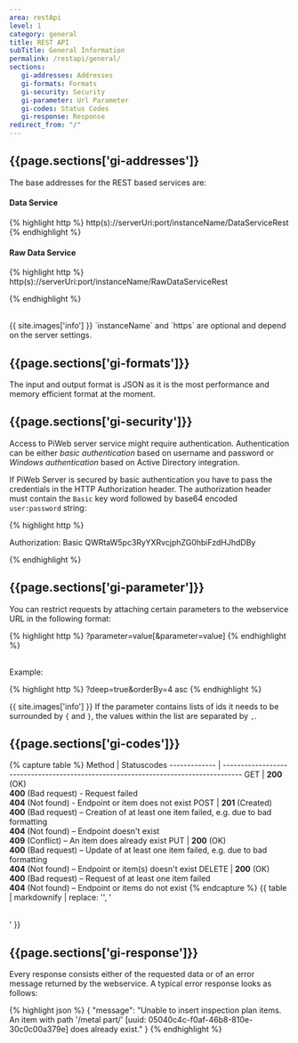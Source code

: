 ```yaml
---
area: restApi
level: 1
category: general
title: REST API
subTitle: General Information
permalink: /restapi/general/
sections:
   gi-addresses: Addresses
   gi-formats: Formats
   gi-security: Security
   gi-parameter: Url Parameter
   gi-codes: Status Codes
   gi-response: Response
redirect_from: "/"
---
```


<h2 id="blubb">{{page.sections['gi-addresses']}</h2>

The base addresses for the REST based services are:

#### Data Service

{% highlight http %}
http(s)://serverUri:port/instanceName/DataServiceRest
{% endhighlight %}

#### Raw Data Service

{% highlight http %}
http(s)://serverUri:port/instanceName/RawDataServiceRest

{% endhighlight %}

<br/>
{{ site.images['info'] }} `instanceName` and `https` are optional and depend on the server settings.

## {{page.sections['gi-formats']}}

The input and output format is JSON as it is the most performance and memory efficient format at the moment.

## {{page.sections['gi-security']}}
Access to PiWeb server service might require authentication. Authentication can be either *basic authentication* based on username and password or *Windows authentication* based on Active Directory integration.

If PiWeb Server is secured by basic authentication you have to pass the credentials in the HTTP Authorization header. The authorization header must contain the `Basic` key word followed by base64 encoded `user:password` string:

{% highlight http %}

Authorization: Basic QWRtaW5pc3RyYXRvcjphZG0hbiFzdHJhdDBy

{% endhighlight %}

## {{page.sections['gi-parameter']}}

You can restrict requests by attaching certain parameters to the webservice URL in the following format:

{% highlight http %}
?parameter=value[&parameter=value] 
{% endhighlight %}

<br/>Example: 

{% highlight http %}
?deep=true&orderBy=4 asc
{% endhighlight %}

{{ site.images['info'] }} If the parameter contains lists of ids it needs to be surrounded by `{` and `}`, the values within the list are separated by `,`.

## {{page.sections['gi-codes']}}

{% capture table %}
Method        | Statuscodes
------------- | -----------------------------------------------------------------------------------
GET           | **200** (OK)<br> **400** (Bad request) - Request failed <br> **404** (Not found) - Endpoint or item does not exist 
POST           | **201** (Created)<br> **400** (Bad request) – Creation of at least one item failed, e.g. due to bad formatting <br> **404** (Not found) – Endpoint doesn't exist <br> **409** (Conflict) – An item does already exist
PUT          | **200** (OK)<br> **400** (Bad request) –  Update of at least one item failed, e.g. due to bad formatting <br> **404** (Not found) – Endpoint or item(s) doesn't exist
DELETE        | **200** (OK)<br>**400** (Bad request) – Request of at least one item failed <br> **404** (Not found) – Endpoint or items do not exist
{% endcapture %}
{{ table | markdownify | replace: '<table>', '<table class="table table-hover">' }}


## {{page.sections['gi-response']}}
Every response consists either of the requested data or of an error message returned by the webservice. A typical error response looks as follows:

{% highlight json %}
{
   "message": "Unable to insert inspection plan items. An item with path '/metal part/' 
               [uuid: 05040c4c-f0af-46b8-810e-30c0c00a379e] does already exist."
}
{% endhighlight %}
